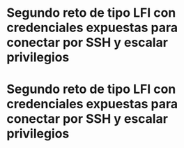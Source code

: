 # Segundo reto de tipo LFI con credenciales expuestas para conectar por SSH y escalar privilegios
# Segundo reto de tipo LFI con credenciales expuestas para conectar por SSH y escalar privilegios
